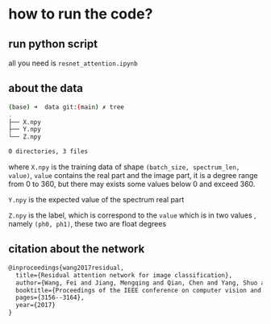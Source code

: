 # how to run the code?

## run python script

all you need is `resnet_attention.ipynb`

## about the data
```bash
(base) ➜  data git:(main) ✗ tree
.
├── X.npy
├── Y.npy
└── Z.npy

0 directories, 3 files
```

where `X.npy` is the training data of shape `(batch_size, spectrum_len, value)`, `value` contains the real part and the image part, it is a degree range from 0 to 360, but there may exists some values below 0 and exceed 360. 

`Y.npy` is the expected value of the spectrum real part

`Z.npy` is the label, which is correspond to the `value` which is in two values , namely `(ph0, ph1)`, these two are float degrees

## citation about the network

```txt
@inproceedings{wang2017residual,
  title={Residual attention network for image classification},
  author={Wang, Fei and Jiang, Mengqing and Qian, Chen and Yang, Shuo and Li, Cheng and Zhang, Honggang and Wang, Xiaogang and Tang, Xiaoou},
  booktitle={Proceedings of the IEEE conference on computer vision and pattern recognition},
  pages={3156--3164},
  year={2017}
}
```